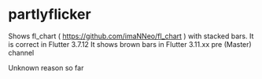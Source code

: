 # partlyflicker

Shows fl_chart ( https://github.com/imaNNeo/fl_chart ) with stacked bars.
It is correct in Flutter 3.7.12
It shows brown bars in Flutter 3.11.xx pre (Master) channel

Unknown reason so far
